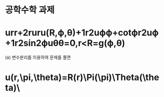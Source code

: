 # 공학수학 과제

# urr+2ruru(R,ϕ,θ)+1r2uϕϕ+cotϕr2uϕ+1r2sin2ϕuθθ=0,r<R=g(ϕ,θ)

 (a) 변수분리를 이용하여 문제를 풀면
 # u(r,\pi,\theta)=R(r)\Pi(\pi)\Theta(\theta)\\
